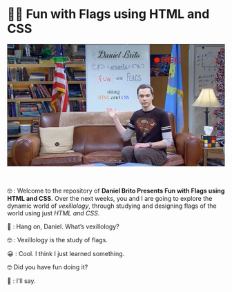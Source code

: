 # :pirate_flag: Fun with Flags using HTML and CSS

<p style="text-align: center">
	<img src="resources/sheldon_header.png" alt="Sheldon cooper fun with flags">
</p>

<br/>

:nerd_face: : Welcome to the repository of **Daniel Brito Presents Fun with Flags using HTML and CSS**. Over the next weeks, you and I are going to explore the dynamic world of *vexillology*, through studying and designing flags of the world using just *HTML and CSS*.

:thinking: : Hang on, Daniel. What’s vexillology?

:nerd_face: : Vexillology is the study of flags.

:grinning: : Cool. I think I just learned something.

:nerd_face: Did you have fun doing it?

:star_struck: : I’ll say.